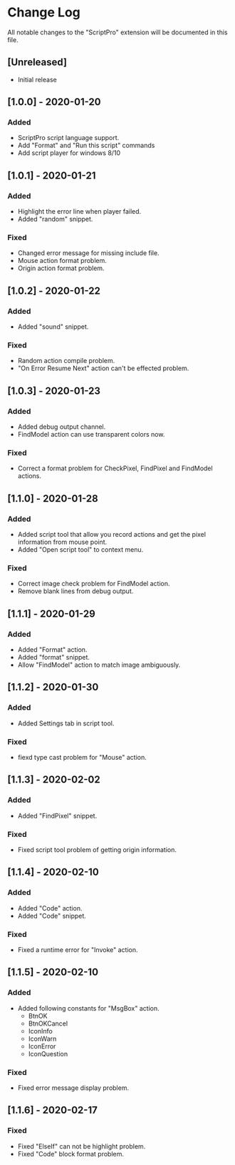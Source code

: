 # Change Log

All notable changes to the "ScriptPro" extension will be documented in this file.

## [Unreleased]

- Initial release

## [1.0.0] - 2020-01-20
### Added
- ScriptPro script language support.
- Add "Format" and "Run this script" commands
- Add script player for windows 8/10

## [1.0.1] - 2020-01-21
### Added
- Highlight the error line when player failed.
- Added "random" snippet.
### Fixed
- Changed error message for missing include file.
- Mouse action format problem.
- Origin action format problem.

## [1.0.2] - 2020-01-22
### Added
- Added "sound" snippet.
### Fixed
- Random action compile problem.
- "On Error Resume Next" action can't be effected problem.

## [1.0.3] - 2020-01-23
### Added
- Added debug output channel.
- FindModel action can use transparent colors now.
### Fixed
- Correct a format problem for CheckPixel, FindPixel and FindModel actions.

## [1.1.0] - 2020-01-28
### Added
- Added script tool that allow you record actions and get the pixel information from mouse point.
- Added "Open script tool" to context menu.
### Fixed
- Correct image check problem for FindModel action.
- Remove blank lines from debug output.

## [1.1.1] - 2020-01-29
### Added
- Added "Format" action.
- Added "format" snippet.
- Allow "FindModel" action to match image ambiguously.

## [1.1.2] - 2020-01-30
### Added
- Added Settings tab in script tool.
### Fixed
- fiexd type cast problem for "Mouse" action.

## [1.1.3] - 2020-02-02
### Added
- Added "FindPixel" snippet.
### Fixed
- Fixed script tool problem of getting origin information.

## [1.1.4] - 2020-02-10
### Added
- Added "Code" action.
- Added "Code" snippet.
### Fixed
- Fixed a runtime error for "Invoke" action.

## [1.1.5] - 2020-02-10
### Added
- Added following constants for "MsgBox" action.
  - BtnOK
  - BtnOKCancel
  - IconInfo
  - IconWarn
  - IconError
  - IconQuestion
### Fixed
- Fixed error message display problem.

## [1.1.6] - 2020-02-17
### Fixed
- Fixed "ElseIf" can not be highlight problem.
- Fixed "Code" block format problem.
